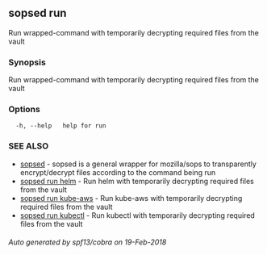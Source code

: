 ## sopsed run

Run wrapped-command with temporarily decrypting required files from the vault

### Synopsis


Run wrapped-command with temporarily decrypting required files from the vault

### Options

```
  -h, --help   help for run
```

### SEE ALSO
* [sopsed](sopsed.md)	 - sopsed is a general wrapper for mozilla/sops to transparently encrypt/decrypt files according to the command being run
* [sopsed run helm](sopsed_run_helm.md)	 - Run helm with temporarily decrypting required files from the vault
* [sopsed run kube-aws](sopsed_run_kube-aws.md)	 - Run kube-aws with temporarily decrypting required files from the vault
* [sopsed run kubectl](sopsed_run_kubectl.md)	 - Run kubectl with temporarily decrypting required files from the vault

###### Auto generated by spf13/cobra on 19-Feb-2018
